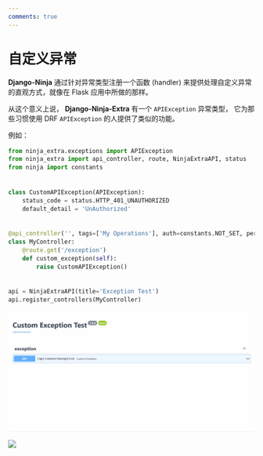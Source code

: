 ```yaml
---
comments: true
---
```

# **自定义异常**
**Django-Ninja** 通过针对异常类型注册一个函数 (handler) 来提供处理自定义异常的直观方式，就像在 Flask 应用中所做的那样。

从这个意义上说， **Django-Ninja-Extra** 有一个 `APIException` 异常类型， 它为那些习惯使用 DRF `APIException` 的人提供了类似的功能。

例如： 
```python
from ninja_extra.exceptions import APIException
from ninja_extra import api_controller, route, NinjaExtraAPI, status
from ninja import constants


class CustomAPIException(APIException):
    status_code = status.HTTP_401_UNAUTHORIZED
    default_detail = 'UnAuthorized'

    
@api_controller('', tags=['My Operations'], auth=constants.NOT_SET, permissions=[])
class MyController:
    @route.get('/exception')
    def custom_exception(self):
        raise CustomAPIException()


api = NinjaExtraAPI(title='Exception Test')
api.register_controllers(MyController)
```
![Preview](../images/custom_exception.gif)

<img style="object-fit: cover; object-position: 50% 50%;" loading="lazy" fetchpriority="auto" aria-hidden="true" draggable="false" src="https://picsum.photos/825/47.jpg">
